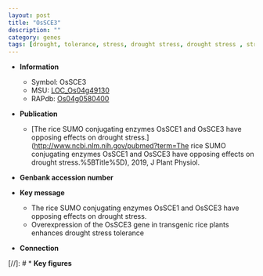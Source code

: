 ```yaml
---
layout: post
title: "OsSCE3"
description: ""
category: genes
tags: [drought, tolerance, stress, drought stress, drought stress , stress tolerance]
---
```


* **Information**  
    + Symbol: OsSCE3  
    + MSU: [LOC_Os04g49130](http://rice.uga.edu/cgi-bin/ORF_infopage.cgi?orf=LOC_Os04g49130)  
    + RAPdb: [Os04g0580400](http://rapdb.dna.affrc.go.jp/viewer/gbrowse_details/irgsp1?name=Os04g0580400)  

* **Publication**  
    + [The rice SUMO conjugating enzymes OsSCE1 and OsSCE3 have opposing effects on drought stress.](http://www.ncbi.nlm.nih.gov/pubmed?term=The rice SUMO conjugating enzymes OsSCE1 and OsSCE3 have opposing effects on drought stress.%5BTitle%5D), 2019, J Plant Physiol.

* **Genbank accession number**  

* **Key message**  
    + The rice SUMO conjugating enzymes OsSCE1 and OsSCE3 have opposing effects on drought stress.
    + Overexpression of the OsSCE3 gene in transgenic rice plants enhances drought stress tolerance

* **Connection**  

[//]: # * **Key figures**  


